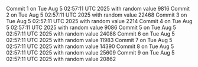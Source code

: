 Commit 1 on Tue Aug  5 02:57:11 UTC 2025 with random value 9816
Commit 2 on Tue Aug  5 02:57:11 UTC 2025 with random value 22468
Commit 3 on Tue Aug  5 02:57:11 UTC 2025 with random value 2214
Commit 4 on Tue Aug  5 02:57:11 UTC 2025 with random value 9086
Commit 5 on Tue Aug  5 02:57:11 UTC 2025 with random value 24088
Commit 6 on Tue Aug  5 02:57:11 UTC 2025 with random value 11983
Commit 7 on Tue Aug  5 02:57:11 UTC 2025 with random value 14390
Commit 8 on Tue Aug  5 02:57:11 UTC 2025 with random value 25609
Commit 9 on Tue Aug  5 02:57:11 UTC 2025 with random value 20862

